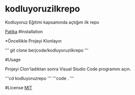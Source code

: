 # kodluyoruzilkrepo
Kodluyoruz Eğitimi kapsamında açtığım ilk repo

[Patika](www.patika.dev)
#Installation 


*Öncellikle Projeyi Klonlayın 

''' git clone berjcode/kodluyoruzilkrepo '''

#Usage

Projeyi Clon'ladıktan sonra Visual Studio Code programını açın.

'''cd kodluyoruzrepo '''
'''code . '''

#License
[MIT](https://choosealicense.com/)
